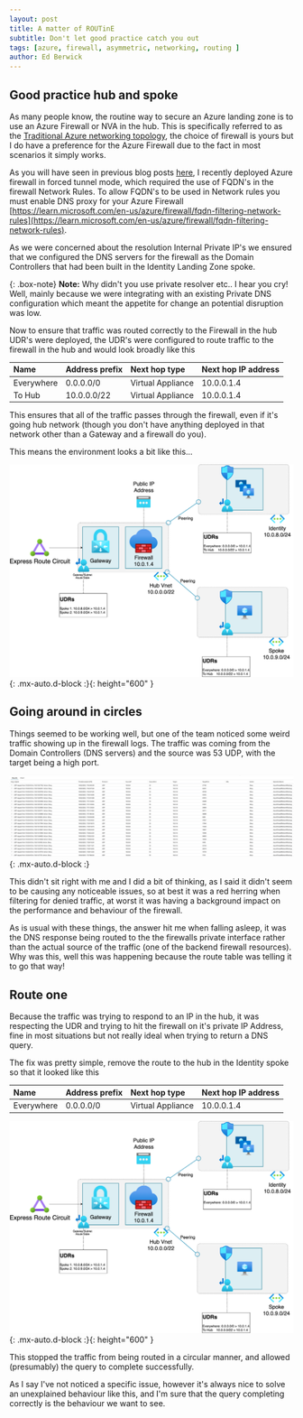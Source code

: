 ```yaml
---
layout: post
title: A matter of ROUTinE
subtitle: Don't let good practice catch you out
tags: [azure, firewall, asymmetric, networking, routing ]
author: Ed Berwick
---
```


## Good practice hub and spoke

As many people know, the routine way to secure an Azure landing zone is to use an Azure Firewall or NVA in the hub. This is specifically referred to as the [Traditional Azure networking topology](https://learn.microsoft.com/en-gb/azure/cloud-adoption-framework/ready/azure-best-practices/traditional-azure-networking-topology), the choice of firewall is yours but I do have a preference for the Azure Firewall due to the fact in most scenarios it simply works.

As you will have seen in previous blog posts [here](https://bezsez.co.uk/08-09-2024-AzureFirewall_ForcedTunnel/), I recently deployed Azure firewall in forced tunnel mode, which required the use of FQDN's in the firewall Network Rules. To allow FQDN's to be used in Network rules you must enable DNS proxy for your Azure Firewall [https://learn.microsoft.com/en-us/azure/firewall/fqdn-filtering-network-rules](https://learn.microsoft.com/en-us/azure/firewall/fqdn-filtering-network-rules).

As we were concerned about the resolution Internal Private IP's we ensured that we configured the DNS servers for the firewall as the Domain Controllers that had been built in the Identity Landing Zone spoke.

{: .box-note}
**Note:** Why didn't you use private resolver etc.. I hear you cry! Well, mainly because we were integrating with an existing Private DNS configuration which meant the appetite for change an potential disruption was low.

Now to ensure that traffic was routed correctly to the Firewall in the hub UDR's were deployed, the UDR's were configured to route traffic to the firewall in the hub and would look broadly like this

| Name | Address prefix | Next hop type | Next hop IP address |
| :------ |:--- | :--- | :--- |
| Everywhere | 0.0.0.0/0 | Virtual Appliance | 10.0.0.1.4 |
| To Hub | 10.0.0.0/22 | Virtual Appliance | 10.0.0.1.4 |

This ensures that all of the traffic passes through the firewall, even if it's going hub network (though you don't have anything deployed in that network other than a Gateway and a firewall do you).

This means the environment looks a bit like this...

![Hub and Spoke UDRs](/assets/img/Hub_Spoke_Routing_UDR.png){: .mx-auto.d-block :}{: height="600" }

## Going around in circles

Things seemed to be working well, but one of the team noticed some weird traffic showing up in the firewall logs. The traffic was coming from the Domain Controllers (DNS servers) and the source was 53 UDP, with the target being a high port.

![Deny 53 from DC](/assets/img/Firewall_Deny.png){: .mx-auto.d-block :}

This didn't sit right with me and I did a bit of thinking, as I said it didn't seem to be causing any noticeable issues, so at best it was a red herring when filtering for denied traffic, at worst it was having a background impact on the performance and behaviour of the firewall.

As is usual with these things, the answer hit me when falling asleep, it was the DNS response being routed to the the firewalls private interface rather than the actual source of the traffic (one of the backend firewall resources). Why was this, well this was happening because the route table was telling it to go that way!

## Route one

Because the traffic was trying to respond to an IP in the hub, it was respecting the UDR and trying to hit the firewall on it's private IP Address, fine in most situations but not really ideal when trying to return a DNS query.

The fix was pretty simple, remove the route to the hub in the Identity spoke so that it looked like this

| Name | Address prefix | Next hop type | Next hop IP address |
| :------ |:--- | :--- | :--- |
| Everywhere | 0.0.0.0/0 | Virtual Appliance | 10.0.0.1.4 |

![Hub and Spoke updated UDRs](/assets/img/Hub_Spoke_Routing_Fixed_UDR.png){: .mx-auto.d-block :}{: height="600" }

This stopped the traffic from being routed in a circular manner, and allowed (presumably) the query to complete successfully.

As I say I've not noticed a specific issue, however it's always nice to solve an unexplained behaviour like this, and I'm sure that the query completing correctly is the behaviour we want to see.
